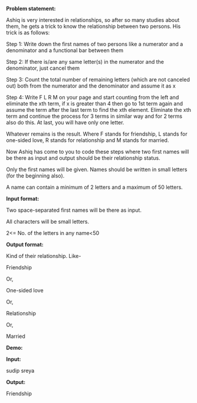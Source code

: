 ﻿**Problem statement:**

Ashiq is very interested in relationships, so after so many studies about them, he gets a trick to know the relationship between two persons. His trick is as follows:

Step 1: Write down the first names of two persons like a numerator and a denominator and a functional bar between them

Step 2: If there is/are any same letter(s) in the numerator and the denominator, just cancel them

Step 3: Count the total number of remaining letters (which are not canceled out) both from the numerator and the denominator and assume it as x

Step 4: Write F L R M on your page and start counting from the left and eliminate the xth term, if x is greater than 4 then go to 1st term again and assume the term after the last term to find the xth element. Eliminate the xth term and continue the process for 3 terms in similar way and for 2 terms also do this. At last, you will have only one letter.

Whatever remains is the result. Where F stands for friendship, L stands for one-sided love, R stands for relationship and M stands for married.

Now Ashiq has come to you to code these steps where two first names will be there as input and output should be their relationship status.

Only the first names will be given. Names should be written in small letters (for the beginning also).

A name can contain a minimum of 2 letters and a maximum of 50 letters.

**Input format:**

Two space-separated first names will be there as input.

All characters will be small letters.

2<= No. of the letters in any name<50

**Output format:**

Kind of their relationship. Like-

Friendship

Or,

One-sided love

Or,

Relationship

Or,

Married

**Demo:**

**Input:**

sudip sreya

**Output:**

Friendship
